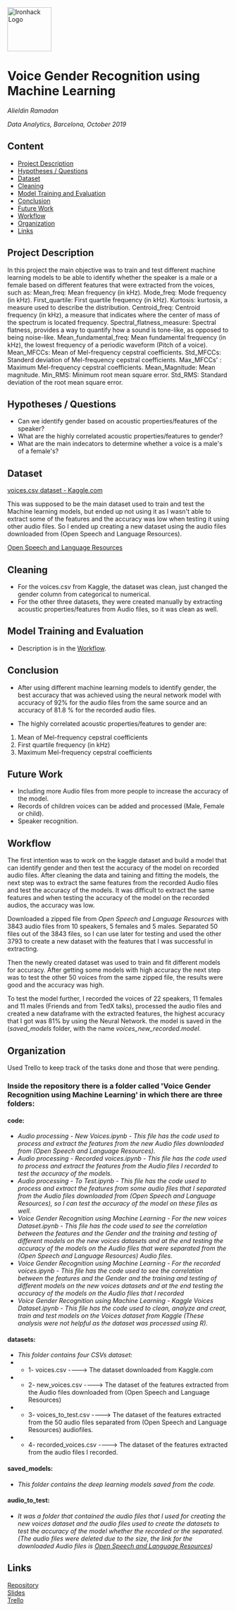 <img src="https://bit.ly/2VnXWr2" alt="Ironhack Logo" width="100"/>

# Voice Gender Recognition using Machine Learning
*Alieldin Ramadan*

*Data Analytics, Barcelona, October 2019*

## Content
- [Project Description](#project-description)
- [Hypotheses / Questions](#hypotheses-/-questions)
- [Dataset](#dataset)
- [Cleaning](#cleaning)
- [Model Training and Evaluation](#model-training-and-evaluation)
- [Conclusion](#conclusion)
- [Future Work](#future-work)
- [Workflow](#workflow)
- [Organization](#organization)
- [Links](#links)

## Project Description
In this project the main objective was to train and test different machine learning models to be able to identify whether the speaker is a male or a female based on different features that were extracted from the voices, such as:
Mean_freq: Mean frequency (in kHz).
Mode_freq: Mode frequency (in kHz).
First_quartile: First quartile frequency (in kHz).
Kurtosis: kurtosis, a measure used to describe the distribution.
Centroid_freq: Centroid frequency (in kHz), a measure that indicates where the center of mass of the spectrum is located frequency.
Spectral_flatness_measure: Spectral flatness, provides a way to quantify how a sound is tone-like, as opposed to being noise-like.
Mean_fundamental_freq: Mean fundamental frequency (in kHz), the lowest frequency of a periodic waveform (Pitch of a voice).
Mean_MFCCs: Mean of Mel-frequency cepstral coefficients.
Std_MFCCs: Standerd deviation of Mel-frequency cepstral coefficients.
Max_MFCCs' : Maximum Mel-frequency cepstral coefficients.
Mean_Magnitude: Mean magnitude. 
Min_RMS: Minimum root mean square error.
Std_RMS: Standard deviation of the root mean square error.



## Hypotheses / Questions
* Can we identify gender based on acoustic properties/features of the speaker?
* What are the highly correlated acoustic properties/features to gender?
* What are the main indecators to determine whether a voice is a male's of a female's?

## Dataset
[voices.csv dataset - Kaggle.com](https://www.kaggle.com/primaryobjects/voicegender)

This was supposed to be the main dataset used to train and test the Machine learning models, but ended up not using it as I wasn't able to extract some of the features and the accuracy was low when testing it using other audio files. So I ended up creating a new dataset using the audio files downloaded from (Open Speech and Language Resources).

[Open Speech and Language Resources](http://www.openslr.org/45/)

## Cleaning
- For the voices.csv from Kaggle, the dataset was clean, just changed the gender column from categorical to numerical.
- For the other three datasets, they were created manually by extracting acoustic properties/features from Audio files, so it was clean as well.

## Model Training and Evaluation
* Description is in the [Workflow](#workflow).

## Conclusion
* After using different machine learning models to identify gender, the best accuracy that was achieved using the neural network model with accuracy of 92% for the audio files from the same source and an accuracy of 81.8 % for the recorded audio files.

* The highly correlated acoustic properties/features to gender are:
1) Mean of Mel-frequency cepstral coefficients
2) First quartile frequency (in kHz)
3) Maximum Mel-frequency cepstral coefficients

## Future Work
- Including more Audio files from more people to increase the accuracy of the model.
- Records of children voices can be added and processed (Male, Female or child).
- Speaker recognition.

## Workflow
The first intention was to work on the kaggle dataset and build a model that can identify gender and then test the accuracy of the model on recorded audio files. After cleaning the data and taining and fitting the models, the next step was to extract the same features from the recorded Audio files and test the accuracy of the models. It was difficult to extract the same features and when testing the accuracy of the model on the recorded audios, the accuracy was low.

Downloaded a zipped file from *Open Speech and Language Resources* with 3843 audio files from 10 speakers, 5 females and 5 males. Separated 50 files out of the 3843 files, so I can use later for testing and used the other 3793 to create a new dataset with the features that I was successful in extracting.

Then the newly created dataset was used to train and fit different models for accuracy. After getting some models with high accuracy the next step was to test the other 50 voices from the same zipped file, the results were good and the accuracy was high.

To test the model further, I recorded the voices of 22 speakers, 11 females and 11 males (Friends and from TedX talks), processed the audio files and created a new dataframe with the extracted features, the highest accuracy that I got was 81% by using the Neural Network.
the model is saved in the (*saved_models* folder, with the name *voices_new_recorded.model*.

## Organization
Used Trello to keep track of the tasks done and those that were pending.

### Inside the repository there is a folder called 'Voice Gender Recognition using Machine Learning' in which there are three folders:
#### code:
- *Audio processing - New Voices.ipynb - This file has the code used to process and extract the features from the new Audio files downloaded from (Open Speech and Language Resources).*
- *Audio processing - Recorded voices.ipynb - This file has the code used to process and extract the features from the Audio files I recorded to test the accuracy of the models.*
- *Audio processing - To Test.ipynb - This file has the code used to process and extract the features from some audio files that I separated from the Audio files downloaded from (Open Speech and Language Resources), so I can test the accuracy of the model on these files as well.*
- *Voice Gender Recognition using Machine Learning - For the new voices Dataset.ipynb - This file has the code used to see the correlation between the features and the Gender and the training and testing of different models on the new voices datasets and at the end testing the accuracy of the models on the Audio files that were separated from the (Open Speech and Language Resources) Audio files.*
- *Voice Gender Recognition using Machine Learning - For the recorded voices.ipynb - This file has the code used to see the correlation between the features and the Gender and the training and testing of different models on the new voices datasets and at the end testing the accuracy of the models on the Audio files that I recorded*
- *Voice Gender Recognition using Machine Learning - Kaggle Voices Dataset.ipynb - This file has the code used to clean, analyze and creat, train and test models on the Voices dataset from Kaggle (These analysis were not helpful as the dataset was processed using R).*

#### datasets:
- *This folder contains four CSVs dataset:*
- - 1- voices.csv                   ---->  The dataset downloaded from Kaggle.com
- - 2- new_voices.csv               ---->  The dataset of the features extracted from the Audio files downloaded from (Open Speech and Language Resources)
- - 3- voices_to_test.csv           ---->  The dataset of the features extracted from the 50 audio files separated from (Open Speech and Language Resources) audiofiles.
- - 4- recorded_voices.csv          ---->  The dataset of the features extracted from the audio files I recorded.

#### saved_models:
- *This folder contains the deep learning models saved from the code.*

#### audio_to_test:
- *It was a folder that contained the audio files that I used for creating the new voices dataset and the audio files used to create the datasets to test the accuracy of the model whether the recorded or the separated. (The audio files were deleted due to the size, the link for the downloaded Audio files is [Open Speech and Language Resources](http://www.openslr.org/45/))*


## Links

[Repository](https://github.com/alieldinramadan/Project-Week-8-Final-Project)  
[Slides](https://docs.google.com/presentation/d/1FOXif4Rt3PdMC8ju35J6V7yDKksEyFi0MLDijOav8KE/edit?usp=sharing)  
[Trello](https://trello.com/b/A73tKFUM/project-5)  
